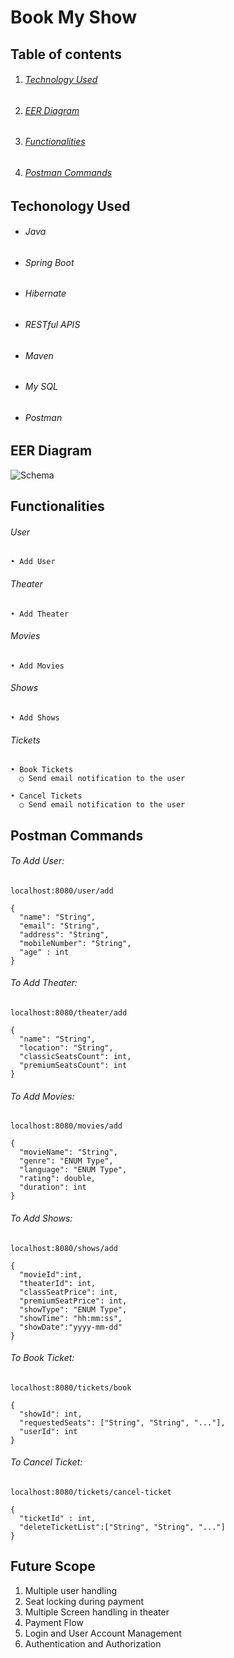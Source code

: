 # Book My Show

## Table of contents

1. ###### [Technology Used](https://github.com/Aasif9/Book-Ease/blob/master/README.md#techonology-used)

2. ###### [EER Diagram](https://github.com/Aasif9/book_my_show_project/blob/master/README.md#eer-diagram-1)
 
3. ###### [Functionalities](https://github.com/Aasif9/book_my_show_project/blob/master/README.md#functionalities-1)

4. ###### [Postman Commands](https://github.com/Aasif9/book_my_show_project/blob/master/README.md#postman-commands-1)




## Techonology Used

- ###### Java

- ###### Spring Boot

- ###### Hibernate

- ###### RESTful APIS

- ###### Maven

- ###### My SQL

- ###### Postman




## EER Diagram
![Schema](https://user-images.githubusercontent.com/116377954/222906823-f7682629-2383-496b-91a0-923bcedd9b00.png)






## Functionalities

###### User

	• Add User
		
		
###### Theater

	• Add Theater


###### Movies

	• Add Movies

    
###### Shows

	• Add Shows
  
###### Tickets

	• Book Tickets
      ○ Send email notification to the user
      
    • Cancel Tickets
      ○ Send email notification to the user





## Postman Commands

###### To Add User:

	localhost:8080/user/add

	{
      "name": "String",
      "email": "String",
      "address": "String",
      "mobileNumber": "String",
      "age" : int
	}



###### To Add Theater:
	
	localhost:8080/theater/add

	{
      "name": "String",
      "location": "String",
      "classicSeatsCount": int,
      "premiumSeatsCount": int
	}
	

###### To Add Movies:

	localhost:8080/movies/add

	{
      "movieName": "String",
      "genre": "ENUM Type",
      "language": "ENUM Type",
      "rating": double,
      "duration": int
	}
	



###### To Add Shows:
	
	localhost:8080/shows/add

	{
      "movieId":int,
      "theaterId": int,
      "classSeatPrice": int,
      "premiumSeatPrice": int,
      "showType": "ENUM Type",
      "showTime": "hh:mm:ss",
      "showDate":"yyyy-mm-dd"
	}
	
	
	
###### To Book Ticket:	

	localhost:8080/tickets/book
  
    {
      "showId": int,
      "requestedSeats": ["String", "String", "..."],
      "userId": int
	}


###### To Cancel Ticket:	

	localhost:8080/tickets/cancel-ticket
  
    {
      "ticketId" : int,
      "deleteTicketList":["String", "String", "..."]
	}
	

## Future Scope

1. Multiple user handling 
2. Seat locking during payment
3. Multiple Screen handling in theater
4. Payment Flow
5. Login and User Account Management
6. Authentication and Authorization


